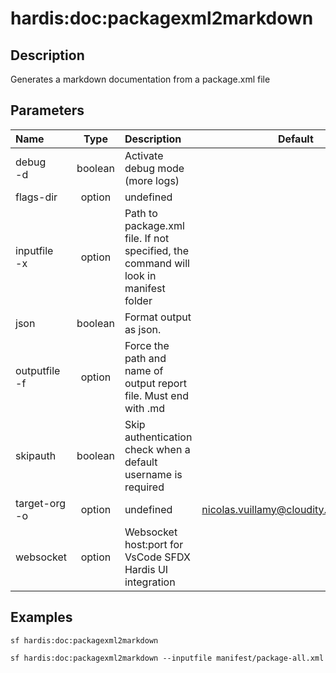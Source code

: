 <!-- This file has been generated with command 'sf hardis:doc:plugin:generate'. Please do not update it manually or it may be overwritten -->
# hardis:doc:packagexml2markdown

## Description

Generates a markdown documentation from a package.xml file

## Parameters

| Name              |  Type   | Description                                                                          |                 Default                  | Required | Options |
|:------------------|:-------:|:-------------------------------------------------------------------------------------|:----------------------------------------:|:--------:|:-------:|
| debug<br/>-d      | boolean | Activate debug mode (more logs)                                                      |                                          |          |         |
| flags-dir         | option  | undefined                                                                            |                                          |          |         |
| inputfile<br/>-x  | option  | Path to package.xml file. If not specified, the command will look in manifest folder |                                          |          |         |
| json              | boolean | Format output as json.                                                               |                                          |          |         |
| outputfile<br/>-f | option  | Force the path and name of output report file. Must end with .md                     |                                          |          |         |
| skipauth          | boolean | Skip authentication check when a default username is required                        |                                          |          |         |
| target-org<br/>-o | option  | undefined                                                                            | <nicolas.vuillamy@cloudity.com.playnico> |          |         |
| websocket         | option  | Websocket host:port for VsCode SFDX Hardis UI integration                            |                                          |          |         |

## Examples

```shell
sf hardis:doc:packagexml2markdown
```

```shell
sf hardis:doc:packagexml2markdown --inputfile manifest/package-all.xml
```


